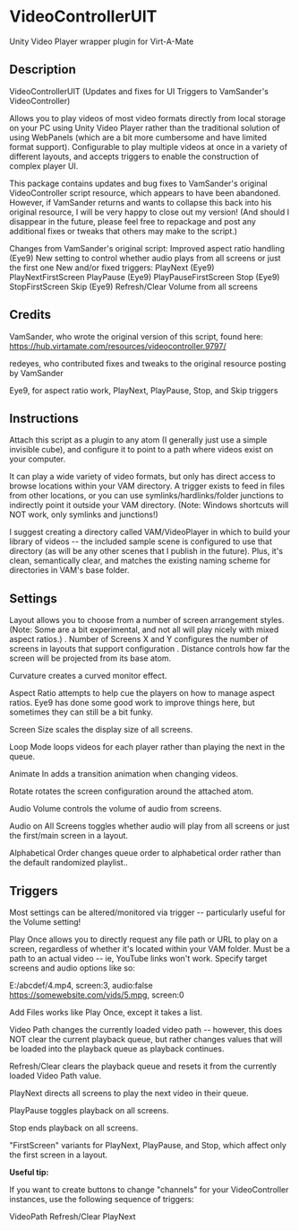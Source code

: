 # VideoControllerUIT
 Unity Video Player wrapper plugin for Virt-A-Mate

## Description 

VideoControllerUIT (Updates and fixes for UI Triggers to VamSander's VideoController) 

Allows you to play videos of most video formats directly from local storage on your PC using Unity Video Player rather than the traditional solution of using WebPanels (which are a bit more cumbersome and have limited format support). Configurable to play multiple videos at once in a variety of different layouts, and accepts triggers to enable the construction of complex player UI. 

This package contains updates and bug fixes to VamSander's original VideoController script resource, which appears to have been abandoned. However, if VamSander returns and wants to collapse this back into his original resource, I will be very happy to close out my version! (And should I disappear in the future, please feel free to repackage and post any additional fixes or tweaks that others may make to the script.)

Changes from VamSander's original script:
Improved aspect ratio handling (Eye9)
New setting to control whether audio plays from all screens or just the first one
New and/or fixed triggers:
PlayNext (Eye9)
PlayNextFirstScreen
PlayPause (Eye9)
PlayPauseFirstScreen
Stop (Eye9) 
StopFirstScreen
Skip (Eye9)
Refresh/Clear
Volume from all screens


## Credits

VamSander, who wrote the original version of this script, found here:
https://hub.virtamate.com/resources/videocontroller.9797/

redeyes, who contributed fixes and tweaks to the original resource posting by VamSander

Eye9, for aspect ratio work, PlayNext, PlayPause, Stop, and Skip triggers


## Instructions

Attach this script as a plugin to any atom (I generally just use a simple invisible cube), and configure it to point to a path where videos exist on your computer. 

It can play a wide variety of video formats, but only has direct access to browse locations within your VAM directory. A trigger exists to feed in files from other locations, or you can use symlinks/hardlinks/folder junctions to indirectly point it outside your VAM directory. (Note: Windows shortcuts will NOT work, only symlinks and junctions!)

I suggest creating a directory called VAM/VideoPlayer in which to build your library of videos -- the included sample scene is configured to use that directory (as will be any other scenes that I publish in the future). Plus, it's clean, semantically clear, and matches the existing naming scheme for directories in VAM's base folder.


## Settings

Layout allows you to choose from a number of screen arrangement styles. (Note: Some are a bit experimental, and not all will play nicely with mixed aspect ratios.)
.
Number of Screens X and Y configures the number of screens in layouts that support configuration
.
Distance controls how far the screen will be projected from its base atom.

Curvature creates  a curved monitor effect.

Aspect Ratio attempts to help cue the players on how to manage aspect ratios. Eye9 has done some good work to improve things here, but sometimes they can still be a bit funky.

Screen Size scales the display size of all screens.

Loop Mode loops videos for each player rather than playing the next in the queue.

Animate In adds a transition animation when changing videos.

Rotate rotates the screen configuration around the attached atom.

Audio Volume controls the volume of audio from screens.

Audio on All Screens toggles whether audio will play from all screens or just the first/main screen in a layout.

Alphabetical Order changes queue order to alphabetical order rather than the default randomized playlist..



## Triggers

Most settings can be altered/monitored via trigger -- particularly useful for the Volume setting!

Play Once allows you to directly request any file path or URL to play on a screen, regardless of whether it's located within your VAM folder. Must be a path to an actual video -- ie, YouTube links won't work. Specify target screens and audio options like so:

E:/abcdef/4.mp4, screen:3, audio:false
https://somewebsite.com/vids/5.mpg, screen:0

Add Files works like Play Once, except it takes a list.

Video Path changes the currently loaded video path -- however, this does NOT clear the current playback queue, but rather changes values that will be loaded into the playback queue as playback continues.

Refresh/Clear clears the playback queue and resets it from the currently loaded Video Path value.

PlayNext directs all screens to play the next video in their queue.

PlayPause toggles playback on all screens.

Stop ends playback on all screens.

"FirstScreen" variants for PlayNext, PlayPause, and Stop, which affect only the first screen in a layout.




**Useful tip:**

If you want to create buttons to change "channels" for your VideoController instances, use the following sequence of triggers:

VideoPath
Refresh/Clear
PlayNext
